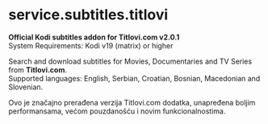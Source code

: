 # service.subtitles.titlovi  
<b>Official Kodi subtitles addon for Titlovi.com v2.0.1</b>  
System Requirements: Kodi v19 (matrix) or higher  

Search and download subtitles for Movies, Documentaries and TV Series from <b>Titlovi.com</b>.  
Supported languages: English, Serbian, Croatian, Bosnian, Macedonian and Slovenian.  

Ovo je značajno prerađena verzija Titlovi.com dodatka, unapređena boljim performansama, većom pouzdanošću i novim funkcionalnostima.
